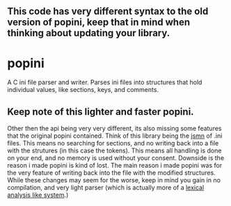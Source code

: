 ## This code has very different syntax to the old version of popini, keep that in mind when thinking about updating your library.
# popini
A C ini file parser and writer. Parses ini files into structures that hold individual values, like sections, keys, and comments.
## Keep note of this lighter and faster popini.
Other then the api being very very different, its also missing some features that the original popini contained. Think of this library being the [jsmn](https://github.com/zserge/jsmn) of .ini files. This means no searching for sections, and no writing back into a file with the strutures (in this case the tokens). This means all handling is done on your end, and no memory is used without your consent. Downside is the reason i made popini is kind of lost. The main reason i made popini was for the very feature of writing back into the file with the modified structures. While these changes may seem for the worse, keep in mind you gain in no compilation, and very light parser (which is actually more of a [lexical analysis like system](https://en.wikipedia.org/wiki/Lexical_analysis).)